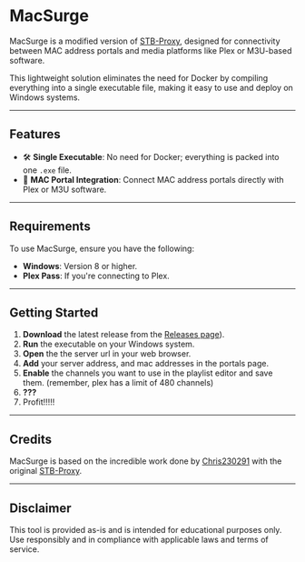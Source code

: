 # **MacSurge**

MacSurge is a modified version of [STB-Proxy](https://github.com/Chris230291/STB-Proxy), designed for connectivity between MAC address portals and media platforms like Plex or M3U-based software.  

This lightweight solution eliminates the need for Docker by compiling everything into a single executable file, making it easy to use and deploy on Windows systems.

---

## **Features**
- 🛠️ **Single Executable**: No need for Docker; everything is packed into one `.exe` file.  
- 🔗 **MAC Portal Integration**: Connect MAC address portals directly with Plex or M3U software.   

---

## **Requirements**
To use MacSurge, ensure you have the following:
- **Windows**: Version 8 or higher.  
- **Plex Pass**: If you're connecting to Plex.  

---

## **Getting Started**
1. **Download** the latest release from the [Releases page](https://github.com/Evilvir-us/MacSurge/releases)).  
2. **Run** the executable on your Windows system.  
3. **Open** the the server url in your web browser.  
4. **Add** your server address, and mac addresses in the portals page.
5. **Enable** the channels you want to use in the playlist editor and save them. (remember, plex has a limit of 480 channels)
6. **???**
7. Profit!!!!!

---

## **Credits**
MacSurge is based on the incredible work done by [Chris230291](https://github.com/Chris230291) with the original [STB-Proxy](https://github.com/Chris230291/STB-Proxy).  

---

## **Disclaimer**
This tool is provided as-is and is intended for educational purposes only. Use responsibly and in compliance with applicable laws and terms of service.
